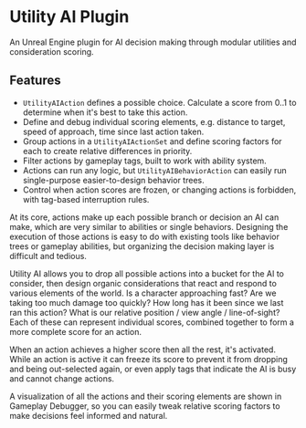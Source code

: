 # Utility AI Plugin
An Unreal Engine plugin for AI decision making through modular utilities and consideration scoring.

## Features

- `UtilityAIAction` defines a possible choice. Calculate a score from 0..1 to determine when it's best to take this action.
- Define and debug individual scoring elements, e.g. distance to target, speed of approach, time since last action taken.
- Group actions in a `UtilityAIActionSet` and define scoring factors for each to create relative differences in priority.
- Filter actions by gameplay tags, built to work with ability system.
- Actions can run any logic, but `UtilityAIBehaviorAction` can easily run single-purpose easier-to-design behavior trees.
- Control when action scores are frozen, or changing actions is forbidden, with tag-based interruption rules.

At its core, actions make up each possible branch or decision an AI can make, which are very similar to abilities or single behaviors. Designing the execution of those actions is easy to do with existing tools like behavior trees or gameplay abilities, but organizing the decision making layer is difficult and tedious.

Utility AI allows you to drop all possible actions into a bucket for the AI to consider, then design organic considerations that react and respond to various elements of the world. Is a character approaching fast? Are we taking too much damage too quickly? How long has it been since we last ran this action? What is our relative position / view angle / line-of-sight? Each of these can represent individual scores, combined together to form a more complete score for an action.

When an action achieves a higher score then all the rest, it's activated. While an action is active it can freeze its score to prevent it from dropping and being out-selected again, or even apply tags that indicate the AI is busy and cannot change actions.

A visualization of all the actions and their scoring elements are shown in Gameplay Debugger, so you can easily tweak relative scoring factors to make decisions feel informed and natural.
